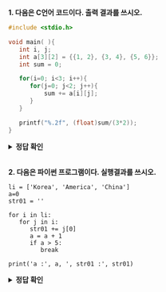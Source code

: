 **1. 다음은 C언어 코드이다. 출력 결과를 쓰시오.**

```C
#include <stdio.h>

void main( ){
   int i, j;
   int a[3][2] = {{1, 2}, {3, 4}, {5, 6}};
   int sum = 0;

   for(i=0; i<3; i++){
      for(j=0; j<2; j++){
          sum += a[i][j];
      }
   }

   printf("%.2f", (float)sum/(3*2));
}
```

<details>
<summary><b>정답 확인</b></summary>
<div markdown="1">

3.50

</div>
</details>
</br>

**2. 다음은 파이썬 프로그램이다. 실행결과를 쓰시오.**
```
li = ['Korea', 'America', 'China']
a=0
str01 = ''

for i in li:
   for j in i:
      str01 += j[0]
      a = a + 1
      if a > 5:
         break

print('a :', a, ', str01 :', str01)​
```
<details>
<summary><b>정답 확인</b></summary>
<div markdown="1">

a : 7, str01 : KoreaAC

</div>
</details>
</br>